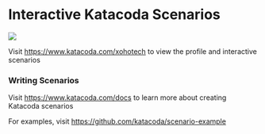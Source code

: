 # Interactive Katacoda Scenarios

[![](http://shields.katacoda.com/katacoda/xohotech/count.svg)](https://www.katacoda.com/xohotech "Get your profile on Katacoda.com")

Visit https://www.katacoda.com/xohotech to view the profile and interactive scenarios

### Writing Scenarios
Visit https://www.katacoda.com/docs to learn more about creating Katacoda scenarios

For examples, visit https://github.com/katacoda/scenario-example
